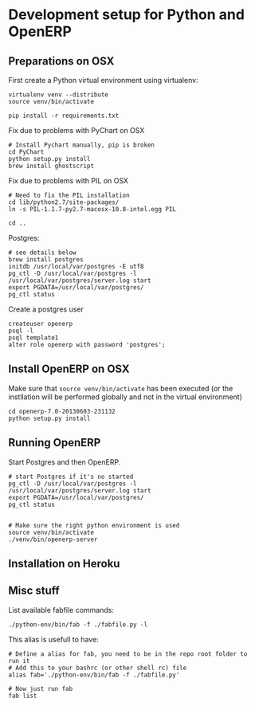 Development setup for Python and OpenERP
========================================


Preparations on OSX
------------------

First create a Python virtual environment using virtualenv:

```
virtualenv venv --distribute
source venv/bin/activate
```

```
pip install -r requirements.txt
```

Fix due to problems with PyChart on OSX

```
# Install Pychart manually, pip is broken
cd PyChart
python setup.py install
brew install ghostscript
```

Fix due to problems with PIL on OSX

```
# Need to fix the PIL installation
cd lib/python2.7/site-packages/
ln -s PIL-1.1.7-py2.7-macosx-10.8-intel.egg PIL

cd ..
```


Postgres:

```
# see details below
brew install postgres
initdb /usr/local/var/postgres -E utf8
pg_ctl -D /usr/local/var/postgres -l /usr/local/var/postgres/server.log start
export PGDATA=/usr/local/var/postgres/
pg_ctl status
```

Create a postgres user

```
createuser openerp
psql -l
psql template1
alter role openerp with password 'postgres';
```


Install OpenERP on OSX
---------------------


Make sure that `source venv/bin/activate` has been executed (or the instllation will be performed globally and not in the virtual environment)

```
cd openerp-7.0-20130603-231132
python setup.py install
```


Running OpenERP
-------------

Start Postgres and then OpenERP.

```
# start Postgres if it's no started
pg_ctl -D /usr/local/var/postgres -l /usr/local/var/postgres/server.log start
export PGDATA=/usr/local/var/postgres/
pg_ctl status


# Make sure the right python environment is used
source venv/bin/activate
./venv/bin/openerp-server
```




Installation on Heroku
---------------------




Misc stuff
---------

List available fabfile commands:

```
./python-env/bin/fab -f ./fabfile.py -l
```

This alias is usefull to have:

```
# Define a alias for fab, you need to be in the repo root folder to run it
# Add this to your bashrc (or other shell rc) file 
alias fab='./python-env/bin/fab -f ./fabfile.py'

# Now just run fab
fab list
```



